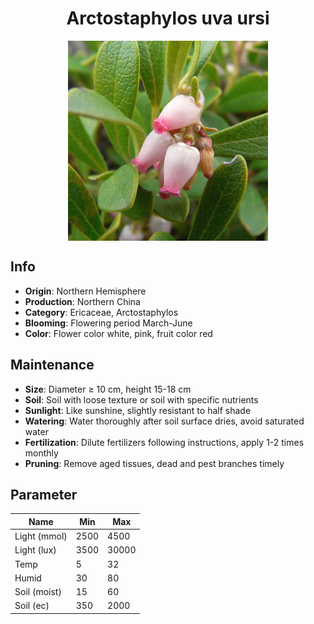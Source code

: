 <h1 align='center'>Arctostaphylos uva ursi</h1>
<p align="center">
    <img 
        align='center'
        width='320'
        src="../images/arctostaphylos uva ursi.png" 
        alt='Arctostaphylos uva ursi' />
</p>

## Info

 - **Origin**: Northern Hemisphere
 - **Production**: Northern China
 - **Category**: Ericaceae, Arctostaphylos
 - **Blooming**: Flowering period March-June
 - **Color**: Flower color white, pink, fruit color red

## Maintenance

 - **Size**: Diameter ≥ 10 cm, height 15-18 cm
 - **Soil**: Soil with loose texture or soil with specific nutrients
 - **Sunlight**: Like sunshine, slightly resistant to half shade
 - **Watering**: Water thoroughly after soil surface dries, avoid saturated water
 - **Fertilization**: Dilute fertilizers following instructions, apply 1-2 times monthly
 - **Pruning**: Remove aged tissues, dead and pest branches timely

## Parameter

| Name         | Min  | Max   |
|--------------|------|-------|
| Light (mmol) | 2500 | 4500  |
| Light (lux)  | 3500 | 30000 |
| Temp         | 5    | 32    |
| Humid        | 30   | 80    |
| Soil (moist) | 15   | 60    |
| Soil (ec)    | 350  | 2000  |